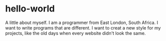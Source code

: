 # hello-world

A little about myself. I am a programmer from East London, South Africa. 
I want to write programs that are different. I want to creat a new style for my projects, like the old days when every website didn't look the same.

